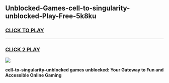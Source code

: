 
## Unblocked-Games-cell-to-singularity-unblocked-Play-Free-5k8ku
<h3>
<a href="https://premium76.site?title=cell-to-singularity-unblocked&ref=18A1">CLICK TO PLAY</a></h3>
<hr>

<h3>
<a href="https://premium76.site?title=cell-to-singularity-unblocked&ref=18A1">CLICK 2 PLAY</a>
  
</h3>

<a href="https://premium76.site?title=cell-to-singularity-unblocked&ref=18A1"><img src="https://clearcache.store/games.png"></a>


**cell-to-singularity-unblocked games unblocked: Your Gateway to Fun and Accessible Online Gaming**
